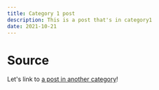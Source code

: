 ```yaml
---
title: Category 1 post
description: This is a post that's in category1
date: 2021-10-21
---
```

# Source
Let's link to [a post in another category](../category2/cat2post.md#target)!
